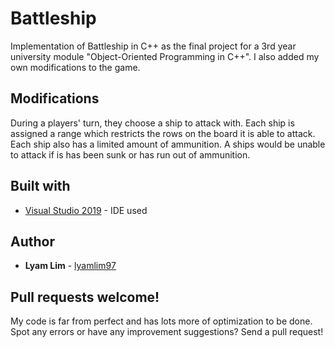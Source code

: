 # Battleship

Implementation of Battleship in C++ as the final project for a 3rd year university module "Object-Oriented Programming in C++". I also added my own modifications to the game. 


## Modifications
During a players' turn, they choose a ship to attack with.
Each ship is assigned a range which restricts the rows on the board it is able to attack.
Each ship also has a limited amount of ammunition.
A ships would be unable to attack if is has been sunk or has run out of ammunition.

## Built with

- [Visual Studio 2019](https://visualstudio.microsoft.com/vs/) - IDE used

## Author

- **Lyam Lim** - [lyamlim97](https://github.com/lyamlim97)

## Pull requests welcome!
My code is far from perfect and has lots more of optimization to be done. Spot any errors or have any improvement suggestions? Send a pull request!